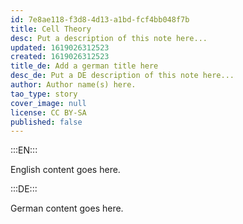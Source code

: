 ```yaml
---
id: 7e8ae118-f3d8-4d13-a1bd-fcf4bb048f7b
title: Cell Theory
desc: Put a description of this note here...
updated: 1619026312523
created: 1619026312523
title_de: Add a german title here
desc_de: Put a DE description of this note here...
author: Author name(s) here.
tao_type: story
cover_image: null
license: CC BY-SA
published: false
---
```


:::EN:::

English content goes here.

:::DE:::

German content goes here.
